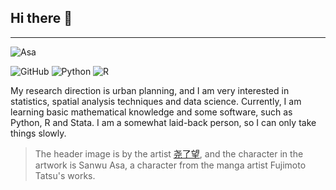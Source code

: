 ## Hi there 👋

---

![Asa](https://github.com/WangYe123123/my-obsidian-cyberhome/blob/main/000-Index/Settings/Pics/git-self-introduction/Asa.jpg)

![GitHub](https://img.shields.io/badge/GitHub-100000?style=flat-square&logo=github&logoColor=white)
![Python](https://img.shields.io/badge/Python-3776AB?style=flat-square&logo=python&logoColor=white)
![R](https://img.shields.io/badge/R-276DC3?style=flat-square&logo=r&logoColor=white)

My research direction is urban planning, and I am very interested in statistics, spatial analysis techniques and data science.
Currently, I am learning basic mathematical knowledge and some software, such as Python, R and Stata.
I am a somewhat laid-back person, so I can only take things slowly.

> The header image is by the artist [尧了望](https://www.pixiv.net/users/82683678), and the character in the artwork is Sanwu Asa, a character from the manga artist Fujimoto Tatsu's works.
